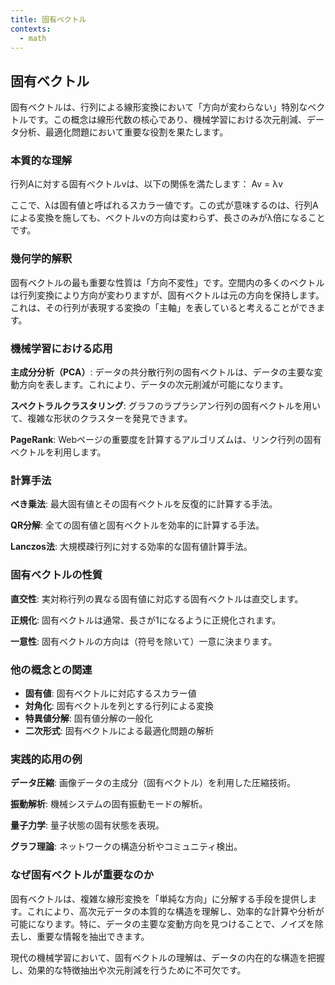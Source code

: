 ```yaml
---
title: 固有ベクトル
contexts:
  - math
---
```


<Context name="math">

## 固有ベクトル

固有ベクトルは、行列による線形変換において「方向が変わらない」特別なベクトルです。この概念は線形代数の核心であり、機械学習における次元削減、データ分析、最適化問題において重要な役割を果たします。

### 本質的な理解

行列Aに対する固有ベクトルvは、以下の関係を満たします：
Av = λv

ここで、λは固有値と呼ばれるスカラー値です。この式が意味するのは、行列Aによる変換を施しても、ベクトルvの方向は変わらず、長さのみがλ倍になることです。

### 幾何学的解釈

固有ベクトルの最も重要な性質は「方向不変性」です。空間内の多くのベクトルは行列変換により方向が変わりますが、固有ベクトルは元の方向を保持します。これは、その行列が表現する変換の「主軸」を表していると考えることができます。

### 機械学習における応用

**主成分分析（PCA）**: データの共分散行列の固有ベクトルは、データの主要な変動方向を表します。これにより、データの次元削減が可能になります。

**スペクトラルクラスタリング**: グラフのラプラシアン行列の固有ベクトルを用いて、複雑な形状のクラスターを発見できます。

**PageRank**: Webページの重要度を計算するアルゴリズムは、リンク行列の固有ベクトルを利用します。

### 計算手法

**べき乗法**: 最大固有値とその固有ベクトルを反復的に計算する手法。

**QR分解**: 全ての固有値と固有ベクトルを効率的に計算する手法。

**Lanczos法**: 大規模疎行列に対する効率的な固有値計算手法。

### 固有ベクトルの性質

**直交性**: 実対称行列の異なる固有値に対応する固有ベクトルは直交します。

**正規化**: 固有ベクトルは通常、長さが1になるように正規化されます。

**一意性**: 固有ベクトルの方向は（符号を除いて）一意に決まります。

### 他の概念との関連

- **固有値**: 固有ベクトルに対応するスカラー値
- **対角化**: 固有ベクトルを列とする行列による変換
- **特異値分解**: 固有値分解の一般化
- **二次形式**: 固有ベクトルによる最適化問題の解析

### 実践的応用の例

**データ圧縮**: 画像データの主成分（固有ベクトル）を利用した圧縮技術。

**振動解析**: 機械システムの固有振動モードの解析。

**量子力学**: 量子状態の固有状態を表現。

**グラフ理論**: ネットワークの構造分析やコミュニティ検出。

### なぜ固有ベクトルが重要なのか

固有ベクトルは、複雑な線形変換を「単純な方向」に分解する手段を提供します。これにより、高次元データの本質的な構造を理解し、効率的な計算や分析が可能になります。特に、データの主要な変動方向を見つけることで、ノイズを除去し、重要な情報を抽出できます。

現代の機械学習において、固有ベクトルの理解は、データの内在的な構造を把握し、効果的な特徴抽出や次元削減を行うために不可欠です。

</Context>

